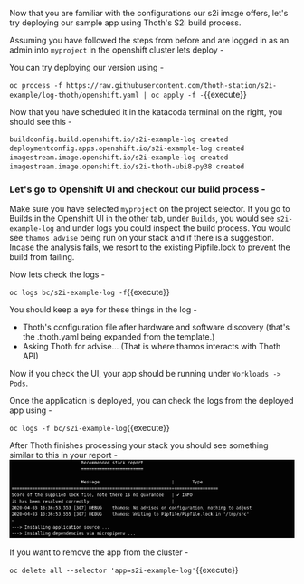 Now that you are familiar with the configurations our s2i image offers, let's try deploying our sample app using Thoth's S2I build process. 

Assuming you have followed the steps from before and are logged in as an admin into `myproject` in the openshift cluster lets deploy - 

You can try deploying our version using - 

``oc process -f https://raw.githubusercontent.com/thoth-station/s2i-example/log-thoth/openshift.yaml | oc apply -f -``{{execute}}




Now that you have scheduled it in the katacoda terminal on the right, you should see this - 
```
buildconfig.build.openshift.io/s2i-example-log created
deploymentconfig.apps.openshift.io/s2i-example-log created
imagestream.image.openshift.io/s2i-example-log created
imagestream.image.openshift.io/s2i-thoth-ubi8-py38 created
```

### Let's go to Openshift UI and checkout our build process - 

Make sure you have selected `myproject` on the project selector. 
If you go to Builds in the Openshift UI in the other tab, under `Builds`, you would see `s2i-example-log` and under logs you could inspect the build process. 
You would see `thamos advise` being run on your stack and if there is a suggestion. 
Incase the analysis fails, we resort to the existing Pipfile.lock to prevent the build from failing. 

Now lets check the logs - 

``oc logs bc/s2i-example-log -f``{{execute}}

You should keep a eye for these things in the log - 
 - Thoth's configuration file after hardware and software discovery (that's the .thoth.yaml being expanded from the template.)
 - Asking Thoth for advise... (That is where thamos interacts with Thoth API)

Now if you check the UI, your app should be running under `Workloads -> Pods`.

Once the application is deployed, you can check the logs from the deployed app using - 

``oc logs -f bc/s2i-example-log``{{execute}}

After Thoth finishes processing your stack you should see something similar to this in your report - 
![thoth advise pass](https://raw.githubusercontent.com/saisankargochhayat/katacoda-scenarios/master/hello-world/assets/thamos_advise_pass.png)

If you want to remove the app from the cluster - 

``oc delete all --selector 'app=s2i-example-log'``{{execute}}